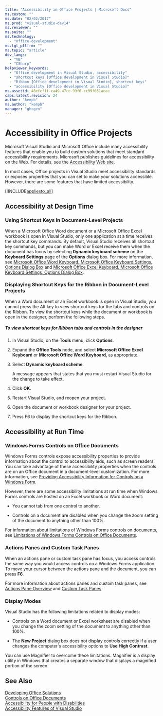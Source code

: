 ```yaml
---
title: "Accessibility in Office Projects | Microsoft Docs"
ms.custom: ""
ms.date: "02/02/2017"
ms.prod: "visual-studio-dev14"
ms.reviewer: ""
ms.suite: ""
ms.technology: 
  - "office-development"
ms.tgt_pltfrm: ""
ms.topic: "article"
dev_langs: 
  - "VB"
  - "CSharp"
helpviewer_keywords: 
  - "Office development in Visual Studio, accessibility"
  - "shortcut keys [Office development in Visual Studio]"
  - "Ribbon [Office development in Visual Studio], shortcut keys"
  - "accessibility [Office development in Visual Studio]"
ms.assetid: 48efcf1f-ca49-47ce-99f0-cc99f051aeae
caps.latest.revision: 24
author: "kempb"
ms.author: "kempb"
manager: "ghogen"
---
```

# Accessibility in Office Projects
  Microsoft Visual Studio and Microsoft Office include many accessibility features that enable you to build custom solutions that meet standard accessibility requirements. Microsoft publishes guidelines for accessibility on the Web. For details, see the [Accessibility Web site](http://go.microsoft.com/fwlink/?LinkID=37113).  
  
 In most cases, Office projects in Visual Studio meet accessibility standards or exposes properties that you can set to make your solutions accessible. However, there are some features that have limited accessibility.  
  
 [!INCLUDE[appliesto_all](../vsto/includes/appliesto-all-md.md)]  
  
## Accessibility at Design Time  
  
### Using Shortcut Keys in Document-Level Projects  
 When a Microsoft Office Word document or a Microsoft Office Excel workbook is open in Visual Studio, only one application at a time receives the shortcut key commands. By default, Visual Studio receives all shortcut key commands, but you can make Word or Excel receive them when the document has focus by selecting **Dynamic keyboard scheme** on the **Keyboard Settings** page of the **Options** dialog box. For more information, see [Microsoft Office Word Keyboard, Microsoft Office Keyboard Settings, Options Dialog Box](../vsto/microsoft-office-word-keyboard-microsoft-office-keyboard-settings-options-dialog-box.md) and [Microsoft Office Excel Keyboard, Microsoft Office Keyboard Settings, Options Dialog Box](../vsto/microsoft-office-excel-keyboard-microsoft-office-keyboard-settings-options-dialog-box.md).  
  
### Displaying Shortcut Keys for the Ribbon in Document-Level Projects  
 When a Word document or an Excel workbook is open in Visual Studio, you cannot press the Alt key to view shortcut keys for the tabs and controls on the Ribbon. To view the shortcut keys while the document or workbook is open in the designer, perform the following steps.  
  
##### To view shortcut keys for Ribbon tabs and controls in the designer  
  
1.  In Visual Studio, on the **Tools** menu, click **Options**.  
  
2.  Expand the **Office Tools** node, and select **Microsoft Office Excel Keyboard** or **Microsoft Office Word Keyboard**, as appropriate.  
  
3.  Select **Dynamic keyboard scheme**.  
  
     A message appears that states that you must restart Visual Studio for the change to take effect.  
  
4.  Click **OK**.  
  
5.  Restart Visual Studio, and reopen your project.  
  
6.  Open the document or workbook designer for your project.  
  
7.  Press F6 to display the shortcut keys for the Ribbon.  
  
## Accessibility at Run Time  
  
### Windows Forms Controls on Office Documents  
 Windows Forms controls expose accessibility properties to provide information about the control to accessibility aids, such as screen readers. You can take advantage of these accessibility properties when the controls are on an Office document in a document-level customization. For more information, see [Providing Accessibility Information for Controls on a Windows Form](/dotnet/framework/winforms/controls/providing-accessibility-information-for-controls-on-a-windows-form).  
  
 However, there are some accessibility limitations at run time when Windows Forms controls are hosted on an Excel workbook or Word document:  
  
-   You cannot tab from one control to another.  
  
-   Controls on a document are disabled when you change the zoom setting of the document to anything other than 100%.  
  
 For information about limitations of Windows Forms controls on documents, see [Limitations of Windows Forms Controls on Office Documents](../vsto/limitations-of-windows-forms-controls-on-office-documents.md).  
  
### Actions Panes and Custom Task Panes  
 When an actions pane or custom task pane has focus, you access controls the same way you would access controls on a Windows Forms application. To move your cursor between the actions pane and the document, you can press **F6**.  
  
 For more information about actions panes and custom task panes, see [Actions Pane Overview](../vsto/actions-pane-overview.md) and [Custom Task Panes](../vsto/custom-task-panes.md).  
  
### Display Modes  
 Visual Studio has the following limitations related to display modes:  
  
-   Controls on a Word document or Excel worksheet are disabled when you change the zoom setting of the document to anything other than 100%.  
  
-   The **New Project** dialog box does not display controls correctly if a user changes the computer's accessibility options to **Use High Contrast**.  
  
 You can use Magnifier to overcome these limitations. Magnifier is a display utility in Windows that creates a separate window that displays a magnified portion of the screen.  
  
## See Also  
 [Developing Office Solutions](../vsto/developing-office-solutions.md)   
 [Controls on Office Documents](../vsto/controls-on-office-documents.md)   
 [Accessibility for People with Disabilities](/visualstudio/ide/reference/accessibility-for-people-with-disabilities)   
 [Accessibility Features of Visual Studio](/visualstudio/ide/reference/accessibility-features-of-visual-studio)  
  
  